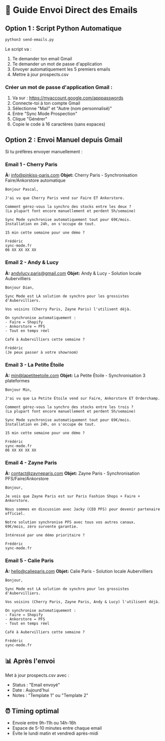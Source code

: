 # 📧 Guide Envoi Direct des Emails

## Option 1 : Script Python Automatique

```bash
python3 send-emails.py
```

Le script va :
1. Te demander ton email Gmail
2. Te demander un mot de passe d'application
3. Envoyer automatiquement les 5 premiers emails
4. Mettre à jour prospects.csv

### Créer un mot de passe d'application Gmail :

1. Va sur : https://myaccount.google.com/apppasswords
2. Connecte-toi à ton compte Gmail
3. Sélectionne "Mail" et "Autre (nom personnalisé)"
4. Entre "Sync Mode Prospection"
5. Clique "Générer"
6. Copie le code à 16 caractères (sans espaces)

## Option 2 : Envoi Manuel depuis Gmail

Si tu préfères envoyer manuellement :

### Email 1 - Cherry Paris
**À:** info@pinkiss-paris.com
**Objet:** Cherry Paris - Synchronisation Faire/Ankorstore automatique

```
Bonjour Pascal,

J'ai vu que Cherry Paris vend sur Faire ET Ankorstore.

Comment gérez-vous la synchro des stocks entre les deux ?
(La plupart font encore manuellement et perdent 5h/semaine)

Sync Mode synchronise automatiquement tout pour 69€/mois.
Installation en 24h, on s'occupe de tout.

15 min cette semaine pour une démo ?

Frédéric
sync-mode.fr
06 XX XX XX XX
```

### Email 2 - Andy & Lucy
**À:** andylucy.paris@gmail.com
**Objet:** Andy & Lucy - Solution locale Aubervilliers

```
Bonjour Dian,

Sync Mode est LA solution de synchro pour les grossistes d'Aubervilliers.

Vos voisins (Cherry Paris, Zayne Paris) l'utilisent déjà.

On synchronise automatiquement :
- Faire ↔ Shopify
- Ankorstore ↔ PFS
- Tout en temps réel

Café à Aubervilliers cette semaine ?

Frédéric
(Je peux passer à votre showroom)
```

### Email 3 - La Petite Étoile
**À:** min@lapetiteetoile.com
**Objet:** La Petite Étoile - Synchronisation 3 plateformes

```
Bonjour Min,

J'ai vu que La Petite Étoile vend sur Faire, Ankorstore ET Orderchamp.

Comment gérez-vous la synchro des stocks entre les trois ?
(La plupart font encore manuellement et perdent 5h/semaine)

Sync Mode synchronise automatiquement tout pour 69€/mois.
Installation en 24h, on s'occupe de tout.

15 min cette semaine pour une démo ?

Frédéric
sync-mode.fr
06 XX XX XX XX
```

### Email 4 - Zayne Paris
**À:** contact@zayneparis.com
**Objet:** Zayne Paris - Synchronisation PFS/Faire/Ankorstore

```
Bonjour,

Je vois que Zayne Paris est sur Paris Fashion Shops + Faire + Ankorstore.

Nous sommes en discussion avec Jacky (CEO PFS) pour devenir partenaire officiel.

Notre solution synchronise PFS avec tous vos autres canaux.
69€/mois, zéro survente garantie.

Intéressé par une démo prioritaire ?

Frédéric
sync-mode.fr
```

### Email 5 - Calie Paris
**À:** hello@calieparis.com
**Objet:** Calie Paris - Solution locale Aubervilliers

```
Bonjour,

Sync Mode est LA solution de synchro pour les grossistes d'Aubervilliers.

Vos voisins (Cherry Paris, Zayne Paris, Andy & Lucy) l'utilisent déjà.

On synchronise automatiquement :
- Faire ↔ Shopify
- Ankorstore ↔ PFS
- Tout en temps réel

Café à Aubervilliers cette semaine ?

Frédéric
sync-mode.fr
```

## 📊 Après l'envoi

Met à jour prospects.csv avec :
- Status : "Email envoyé"
- Date : Aujourd'hui
- Notes : "Template 1" ou "Template 2"

## ⏰ Timing optimal

- Envoie entre 9h-11h ou 14h-16h
- Espace de 5-10 minutes entre chaque email
- Évite le lundi matin et vendredi après-midi